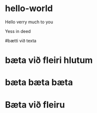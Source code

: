 # hello-world
Hello verry much to you

Yess in deed

#bætti við texta

# bæta við fleiri hlutum 

# bæta bæta bæta 

# Bæta við fleiru 